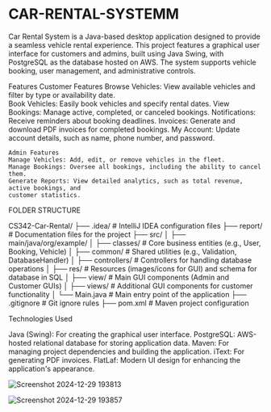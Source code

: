 # CAR-RENTAL-SYSTEMM

Car Rental System is a Java-based desktop application designed to provide a seamless vehicle rental experience. This project features a graphical user interface for customers and admins, built using Java Swing, with PostgreSQL as the database hosted on AWS. The system supports vehicle booking, user management, and administrative controls.




Features                                                                                     Customer Features                                                                            Browse Vehicles: View available vehicles and filter by type or availability date.     
    Book Vehicles: Easily book vehicles and specify rental dates.
    View Bookings: Manage active, completed, or canceled bookings.
    Notifications: Receive reminders about booking deadlines.
    Invoices: Generate and download PDF invoices for completed bookings.
    My Account: Update account details, such as name, phone number, and password.

    Admin Features
    Manage Vehicles: Add, edit, or remove vehicles in the fleet.
    Manage Bookings: Oversee all bookings, including the ability to cancel them.
    Generate Reports: View detailed analytics, such as total revenue, active bookings, and
    customer statistics.


FOLDER STRUCTURE



CS342-Car-Rental/
├── .idea/                 # IntelliJ IDEA configuration files
├── report/                # Documentation files for the project
├── src/
│   ├── main/java/org/example/
│       ├── classes/       # Core business entities (e.g., User, Booking, Vehicle)
│       ├── common/        # Shared utilities (e.g., Validation, DatabaseHandler)
│       ├── controllers/   # Controllers for handling database operations
│       ├── res/           # Resources (images/icons for GUI) and schema for database in SQL
│       ├── view/          # Main GUI components (Admin and Customer GUIs)
│       ├── views/         # Additional GUI components for customer functionality
│       └── Main.java      # Main entry point of the application
├── .gitignore             # Git ignore rules
├── pom.xml                # Maven project configuration





Technologies Used

Java (Swing): For creating the graphical user interface.
PostgreSQL: AWS-hosted relational database for storing application data.
Maven: For managing project dependencies and building the application.
iText: For generating PDF invoices.
FlatLaf: Modern UI design for enhancing the application's appearance.


![Screenshot 2024-12-29 193813](https://github.com/user-attachments/assets/41c53f8a-84e8-4f65-aa23-07c714d1e61c)

![Screenshot 2024-12-29 193857](https://github.com/user-attachments/assets/ca3532fc-d814-49df-b678-591feb9c1b6c)






